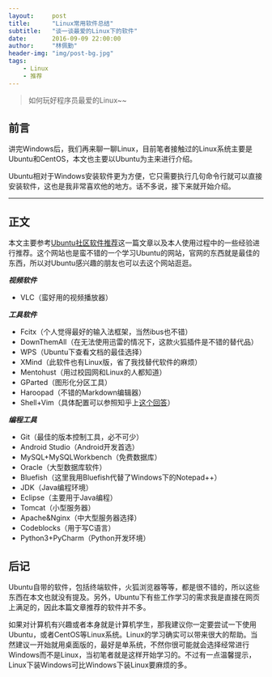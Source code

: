```yaml
---
layout:     post
title:      "Linux常用软件总结"
subtitle:   "谈一谈最爱的Linux下的软件"
date:       2016-09-09 22:00:00
author:     "林佩勤"
header-img: "img/post-bg.jpg"
tags:
    - Linux
    - 推荐
---
```


> 如何玩好程序员最爱的Linux~~


## 前言

讲完Windows后，我们再来聊一聊Linux，目前笔者接触过的Linux系统主要是Ubuntu和CentOS，本文也主要以Ubuntu为主来进行介绍。

Ubuntu相对于Windows安装软件更为方便，它只需要执行几句命令行就可以直接安装软件，这也是我非常喜欢他的地方。话不多说，接下来就开始介绍。

---

## 正文

本文主要参考[Ubuntu社区软件推荐](http://wiki.ubuntu.org.cn/Qref/Apps)这一篇文章以及本人使用过程中的一些经验进行推荐。这个网站也是蛮不错的一个学习Ubuntu的网站，官网的东西就是最佳的东西，所以对Ubuntu感兴趣的朋友也可以去这个网站逛逛。

***视频软件***

- VLC（蛮好用的视频播放器）

***工具软件***

- Fcitx（个人觉得最好的输入法框架，当然ibus也不错）
- DownThemAll（在无法使用迅雷的情况下，这款火狐插件是不错的替代品）
- WPS（Ubuntu下查看文档的最佳选择）
- XMind（此软件也有Linux版，省了我找替代软件的麻烦）
- Mentohust（用过校园网和Linux的人都知道）
- GParted（图形化分区工具）
- Haroopad（不错的Markdown编辑器）
- Shell+Vim（具体配置可以参照知乎上[这个回答](https://www.zhihu.com/question/19989337/answer/18304091)）

***编程工具***

- Git（最佳的版本控制工具，必不可少）
- Android Studio（Android开发首选）
- MySQL+MySQLWorkbench（免费数据库）
- Oracle（大型数据库软件）
- Bluefish（这里我用Bluefish代替了Windows下的Notepad++）
- JDK（Java编程环境）
- Eclipse（主要用于Java编程）
- Tomcat（小型服务器）
- Apache&Nginx（中大型服务器选择）
- Codeblocks（用于写C语言）
- Python3+PyCharm（Python开发环境）

## 后记

Ubuntu自带的软件，包括终端软件，火狐浏览器等等，都是很不错的，所以这些东西在本文也就没有提及。另外，Ubuntu下有些工作学习的需求我是直接在网页上满足的，因此本篇文章推荐的软件并不多。

如果对计算机有兴趣或者本身就是计算机学生，那我建议你一定要尝试一下使用Ubuntu，或者CentOS等Linux系统。Linux的学习确实可以带来很大的帮助。当然建议一开始就用桌面版的，最好是单系统，不然你很可能就会选择经常进行Windows而不是Linux，当初笔者就是这样开始学习的。不过有一点温馨提示，Linux下装Windows可比Windows下装Linux要麻烦的多。
